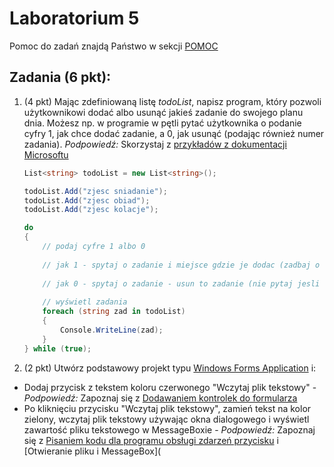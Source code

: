 # Laboratorium 5

Pomoc do zadań znajdą Państwo w sekcji [POMOC](https://github.com/MichalKrogulecki/WSB/tree/master/Programowanie%20komputer%C3%B3w/Pomoc)

## Zadania (6 pkt):

1. (4 pkt) Mając zdefiniowaną listę *todoList*, napisz program, który pozwoli użytkownikowi dodać albo usunąć jakieś zadanie do swojego planu dnia. Możesz np. w programie w pętli pytać użytkownika o podanie cyfry 1, jak chce dodać zadanie, a 0, jak usunąć (podając również numer zadania).  *Podpowiedź:* Skorzystaj z [przykładów z dokumentacji Microsoftu](https://docs.microsoft.com/pl-pl/dotnet/api/system.collections.generic.list-1?view=net-5.0)

   ```c#
   List<string> todoList = new List<string>();
   
   todoList.Add("zjesc sniadanie");
   todoList.Add("zjesc obiad");
   todoList.Add("zjesc kolacje");
   
   do
   {
       // podaj cyfre 1 albo 0
       
       // jak 1 - spytaj o zadanie i miejsce gdzie je dodac (zadbaj o sprawdzenie dlugosci listy!)
       
       // jak 0 - spytaj o zadanie - usun to zadanie (nie pytaj jesli nie ma co usuwac!)
       
       // wyświetl zadania
       foreach (string zad in todoList)
       {
           Console.WriteLine(zad);
       }
   } while (true);
   ```

   

2. (2 pkt) Utwórz podstawowy projekt typu [Windows Forms Application](https://docs.microsoft.com/pl-pl/visualstudio/ide/step-1-create-a-windows-forms-application-project?view=vs-2019) i:

* Dodaj przycisk z tekstem koloru czerwonego "Wczytaj plik tekstowy" - *Podpowiedź:* Zapoznaj się z [Dodawaniem kontrolek do formularza](https://docs.microsoft.com/pl-pl/visualstudio/ide/step-5-add-controls-to-your-form?view=vs-2019)
* Po kliknięciu przycisku "Wczytaj plik tekstowy", zamień tekst na kolor zielony, wczytaj plik tekstowy używając okna dialogowego i wyświetl zawartość pliku tekstowego w MessageBoxie - *Podpowiedź:* Zapoznaj się z [Pisaniem kodu dla programu obsługi zdarzeń przycisku](https://docs.microsoft.com/pl-pl/visualstudio/ide/step-8-write-code-for-the-show-a-picture-button-event-handler?view=vs-2019) i [Otwieranie pliku i MessageBox](
